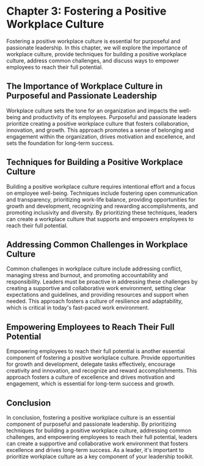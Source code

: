 Chapter 3: Fostering a Positive Workplace Culture
=================================================

Fostering a positive workplace culture is essential for purposeful and passionate leadership. In this chapter, we will explore the importance of workplace culture, provide techniques for building a positive workplace culture, address common challenges, and discuss ways to empower employees to reach their full potential.

The Importance of Workplace Culture in Purposeful and Passionate Leadership
---------------------------------------------------------------------------

Workplace culture sets the tone for an organization and impacts the well-being and productivity of its employees. Purposeful and passionate leaders prioritize creating a positive workplace culture that fosters collaboration, innovation, and growth. This approach promotes a sense of belonging and engagement within the organization, drives motivation and excellence, and sets the foundation for long-term success.

Techniques for Building a Positive Workplace Culture
----------------------------------------------------

Building a positive workplace culture requires intentional effort and a focus on employee well-being. Techniques include fostering open communication and transparency, prioritizing work-life balance, providing opportunities for growth and development, recognizing and rewarding accomplishments, and promoting inclusivity and diversity. By prioritizing these techniques, leaders can create a workplace culture that supports and empowers employees to reach their full potential.

Addressing Common Challenges in Workplace Culture
-------------------------------------------------

Common challenges in workplace culture include addressing conflict, managing stress and burnout, and promoting accountability and responsibility. Leaders must be proactive in addressing these challenges by creating a supportive and collaborative work environment, setting clear expectations and guidelines, and providing resources and support when needed. This approach fosters a culture of resilience and adaptability, which is critical in today's fast-paced work environment.

Empowering Employees to Reach Their Full Potential
--------------------------------------------------

Empowering employees to reach their full potential is another essential component of fostering a positive workplace culture. Provide opportunities for growth and development, delegate tasks effectively, encourage creativity and innovation, and recognize and reward accomplishments. This approach fosters a culture of excellence and drives motivation and engagement, which is essential for long-term success and growth.

Conclusion
----------

In conclusion, fostering a positive workplace culture is an essential component of purposeful and passionate leadership. By prioritizing techniques for building a positive workplace culture, addressing common challenges, and empowering employees to reach their full potential, leaders can create a supportive and collaborative work environment that fosters excellence and drives long-term success. As a leader, it's important to prioritize workplace culture as a key component of your leadership toolkit.

